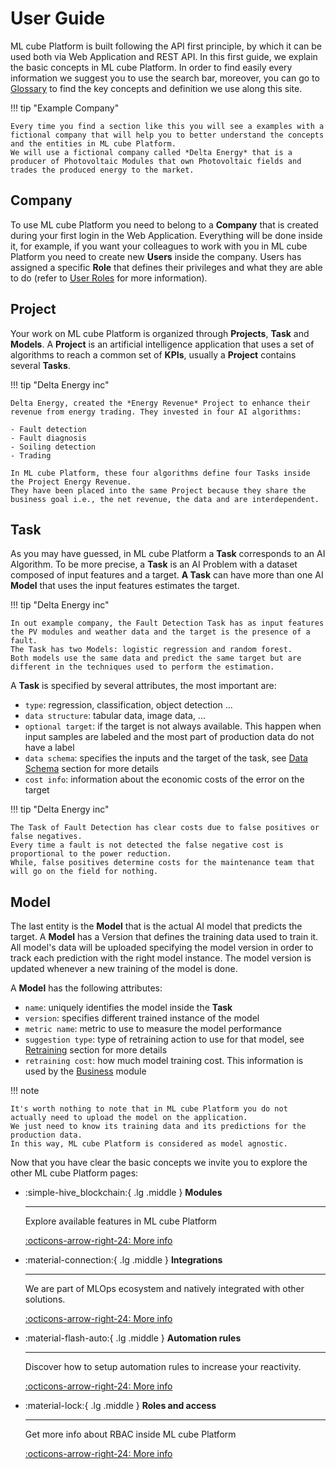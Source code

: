 # User Guide

ML cube Platform is built following the API first principle, by which it can be used both via Web Application and REST API.
In this first guide, we explain the basic concepts in ML cube Platform.
In order to find easily every information we suggest you to use the search bar, moreover, you can go to [Glossary] to find the key concepts and definition we use along this site.

[Glossary]: glossary.md

!!! tip "Example Company"

    Every time you find a section like this you will see a examples with a fictional company that will help you to better understand the concepts and the entities in ML cube Platform.
    We will use a fictional company called *Delta Energy* that is a producer of Photovoltaic Modules that own Photovoltaic fields and trades the produced energy to the market.

## Company

To use ML cube Platform you need to belong to a **Company** that is created during your first login in the Web Application.
Everything will be done inside it, for example, if you want your colleagues to work with you in ML cube Platform you need to create new **Users** inside the company.
Users has assigned a specific **Role** that defines their privileges and what they are able to do (refer to [User Roles] for more information).

[User Roles]: rbac.md

## Project

Your work on ML cube Platform is organized through **Projects**, **Task** and **Models**.
A **Project** is an artificial intelligence application that uses a set of algorithms to reach a common set of **KPIs**, usually a **Project** contains several **Tasks**.

!!! tip "Delta Energy inc"

    Delta Energy, created the *Energy Revenue* Project to enhance their revenue from energy trading. They invested in four AI algorithms:

    - Fault detection
    - Fault diagnosis
    - Soiling detection
    - Trading

    In ML cube Platform, these four algorithms define four Tasks inside the Project Energy Revenue.
    They have been placed into the same Project because they share the business goal i.e., the net revenue, the data and are interdependent.

## Task

As you may have guessed, in ML cube Platform a **Task** corresponds to an AI Algorithm.
To be more precise, a **Task** is an AI Problem with a dataset composed of input features and a target.
**A Task** can have more than one AI **Model** that uses the input features estimates the target.

!!! tip "Delta Energy inc"

    In out example company, the Fault Detection Task has as input features the PV modules and weather data and the target is the presence of a fault.
    The Task has two Models: logistic regression and random forest.
    Both models use the same data and predict the same target but are different in the techniques used to perform the estimation.

A **Task** is specified by several attributes, the most important are:

- `type`: regression, classification, object detection ...
- `data structure`: tabular data, image data, ...
- `optional target`: if the target is not always available. This happen when input samples are labeled and the most part of production data do not have a label
- `data schema`: specifies the inputs and the target of the task, see [Data Schema](data_schema.md) section for more details
- `cost info`: information about the economic costs of the error on the target

!!! tip "Delta Energy inc"

    The Task of Fault Detection has clear costs due to false positives or false negatives.
    Every time a fault is not detected the false negative cost is proportional to the power reduction.
    While, false positives determine costs for the maintenance team that will go on the field for nothing.

## Model

The last entity is the **Model** that is the actual AI model that predicts the target.
A **Model** has a Version that defines the training data used to train it.
All model's data will be uploaded specifying the model version in order to track each prediction with the right model instance.
The model version is updated whenever a new training of the model is done.

A **Model** has the following attributes:

- `name`: uniquely identifies the model inside the **Task**
- `version`: specifies different trained instance of the model
- `metric name`: metric to use to measure the model performance
- `suggestion type`: type of retraining action to use for that model, see [Retraining](modules/retraining.md) section for more details
- `retraining cost`: how much model training cost. This information is used by the [Business](modules/business.md) module

!!! note

    It's worth nothing to note that in ML cube Platform you do not actually need to upload the model on the application.
    We just need to know its training data and its predictions for the production data.
    In this way, ML cube Platform is considered as model agnostic.

Now that you have clear the basic concepts we invite you to explore the other ML cube Platform pages:

<div class="grid cards" markdown>

- :simple-hive_blockchain:{ .lg .middle } **Modules**

  ***

  Explore available features in ML cube Platform

  [:octicons-arrow-right-24: More info](modules/index.md)

- :material-connection:{ .lg .middle } **Integrations**

  ***

  We are part of MLOps ecosystem and natively integrated with other solutions.

  [:octicons-arrow-right-24: More info](integrations/index.md)

- :material-flash-auto:{ .lg .middle } **Automation rules**

  ***

  Discover how to setup automation rules to increase your reactivity.

  [:octicons-arrow-right-24: More info](detection_event_rules.md)

- :material-lock:{ .lg .middle } **Roles and access**

  ***

  Get more info about RBAC inside ML cube Platform

  [:octicons-arrow-right-24: More info](rbac.md)

</div>
